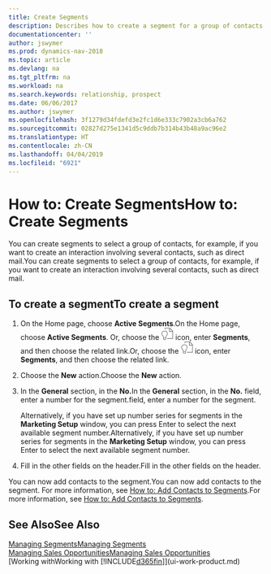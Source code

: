 ```yaml
---
title: Create Segments
description: Describes how to create a segment for a group of contacts in Dynamics NAV, for example, in order to target several contacts with a direct mail.
documentationcenter: ''
author: jswymer
ms.prod: dynamics-nav-2018
ms.topic: article
ms.devlang: na
ms.tgt_pltfrm: na
ms.workload: na
ms.search.keywords: relationship, prospect
ms.date: 06/06/2017
ms.author: jswymer
ms.openlocfilehash: 3f1279d34fdefd3e2fc1d6e333c7902a3cb6a762
ms.sourcegitcommit: 02827d275e1341d5c9ddb7b314b43b48a9ac96e2
ms.translationtype: HT
ms.contentlocale: zh-CN
ms.lasthandoff: 04/04/2019
ms.locfileid: "6921"
---
```

# <a name="how-to-create-segments"></a><span data-ttu-id="3f9aa-103">How to: Create Segments</span><span class="sxs-lookup"><span data-stu-id="3f9aa-103">How to: Create Segments</span></span>
<span data-ttu-id="3f9aa-104">You can create segments to select a group of contacts, for example, if you want to create an interaction involving several contacts, such as direct mail.</span><span class="sxs-lookup"><span data-stu-id="3f9aa-104">You can create segments to select a group of contacts, for example, if you want to create an interaction involving several contacts, such as direct mail.</span></span>

## <a name="to-create-a-segment"></a><span data-ttu-id="3f9aa-105">To create a segment</span><span class="sxs-lookup"><span data-stu-id="3f9aa-105">To create a segment</span></span>
1. <span data-ttu-id="3f9aa-106">On the Home page, choose **Active Segments**.</span><span class="sxs-lookup"><span data-stu-id="3f9aa-106">On the Home page, choose **Active Segments**.</span></span> <span data-ttu-id="3f9aa-107">Or, choose the ![Search for Page or Report](media/ui-search/search_small.png "Search for Page or Report icon") icon, enter **Segments**, and then choose the related link.</span><span class="sxs-lookup"><span data-stu-id="3f9aa-107">Or, choose the ![Search for Page or Report](media/ui-search/search_small.png "Search for Page or Report icon") icon, enter **Segments**, and then choose the related link.</span></span>
2. <span data-ttu-id="3f9aa-108">Choose the **New** action.</span><span class="sxs-lookup"><span data-stu-id="3f9aa-108">Choose the **New** action.</span></span>
3. <span data-ttu-id="3f9aa-109">In the **General** section, in the **No.**</span><span class="sxs-lookup"><span data-stu-id="3f9aa-109">In the **General** section, in the **No.**</span></span> <span data-ttu-id="3f9aa-110">field, enter a number for the segment.</span><span class="sxs-lookup"><span data-stu-id="3f9aa-110">field, enter a number for the segment.</span></span>

    <span data-ttu-id="3f9aa-111">Alternatively, if you have set up number series for segments in the **Marketing Setup** window, you can press Enter to select the next available segment number.</span><span class="sxs-lookup"><span data-stu-id="3f9aa-111">Alternatively, if you have set up number series for segments in the **Marketing Setup** window, you can press Enter to select the next available segment number.</span></span>
4. <span data-ttu-id="3f9aa-112">Fill in the other fields on the header.</span><span class="sxs-lookup"><span data-stu-id="3f9aa-112">Fill in the other fields on the header.</span></span>

<span data-ttu-id="3f9aa-113">You can now add contacts to the segment.</span><span class="sxs-lookup"><span data-stu-id="3f9aa-113">You can now add contacts to the segment.</span></span> <span data-ttu-id="3f9aa-114">For more information, see [How to: Add Contacts to Segments](marketing-add-contact-segment.md).</span><span class="sxs-lookup"><span data-stu-id="3f9aa-114">For more information, see [How to: Add Contacts to Segments](marketing-add-contact-segment.md).</span></span>

## <a name="see-also"></a><span data-ttu-id="3f9aa-115">See Also</span><span class="sxs-lookup"><span data-stu-id="3f9aa-115">See Also</span></span>
[<span data-ttu-id="3f9aa-116">Managing Segments</span><span class="sxs-lookup"><span data-stu-id="3f9aa-116">Managing Segments</span></span>](marketing-segments.md)  
[<span data-ttu-id="3f9aa-117">Managing Sales Opportunities</span><span class="sxs-lookup"><span data-stu-id="3f9aa-117">Managing Sales Opportunities</span></span>](marketing-manage-sales-opportunities.md)  
[<span data-ttu-id="3f9aa-118">Working with</span><span class="sxs-lookup"><span data-stu-id="3f9aa-118">Working with</span></span> [!INCLUDE[d365fin](includes/d365fin_md.md)]](ui-work-product.md)  
